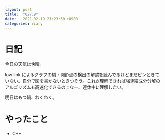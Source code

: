 ```yaml
---
layout: post
title:  "02/19"
date:   2021-02-19 21:23:50 +0900
categories: diary
---
```

# 日記

今日の天気は快晴。

low link によるグラフの橋・関節点の検出の解説を読んでるけどまだピンときていない。自分で図を書かないときつそう。これが理解できれば強連結成分分解のアルゴリズムも高速化できるのになー、連休中に理解したい。

明日はもつ鍋、わくわく。

# やったこと

- C++